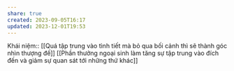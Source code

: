 ```yaml
---
share: true
created: 2023-09-05T16:17
updated: 2023-12-01T19:53
---
```

Khái niệm:: 
[[Quá tập trung vào tình tiết mà bỏ qua bối cảnh thì sẽ thành góc nhìn thượng đế]]
[[Phần thưởng ngoại sinh làm tăng sự tập trung vào đích đến và giảm sự quan sát tới những thứ khác]]